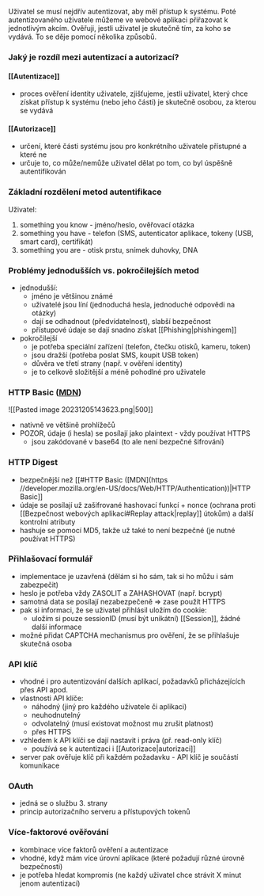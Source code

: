 Uživatel se musí nejdřív autentizovat, aby měl přístup k systému. Poté autentizovaného uživatele můžeme ve webové aplikaci přiřazovat k jednotlivým akcím. Ověřuji, jestli uživatel je skutečně tím, za koho se vydává. To se děje pomocí několika způsobů.
### Jaký je rozdíl mezi autentizací a autorizací?
#### [[Autentizace]]
- proces ověření identity uživatele, zjišťujeme, jestli uživatel, který chce získat přístup k systému (nebo jeho části) je skutečně osobou, za kterou se vydává
#### [[Autorizace]]
- určení, které části systému jsou pro konkrétního uživatele přístupné a které ne
- určuje to, co může/nemůže uživatel dělat po tom, co byl úspěšně autentifikován
### Základní rozdělení metod autentifikace
Uživatel:
1) something you know - jméno/heslo, ověřovací otázka
2) something you have - telefon (SMS, autenticator aplikace, tokeny (USB, smart card), certifikát)
3) something you are - otisk prstu, snímek duhovky, DNA
### Problémy jednodušších vs. pokročilejších metod
- jednodušší:
	- jméno je většinou známé
	- uživatelé jsou líní (jednoduchá hesla, jednoduché odpovědi na otázky)
	- dají se odhadnout (předvídatelnost), slabší bezpečnost
	- přístupové údaje se dají snadno získat [[Phishing|phishingem]]
- pokročilejší
	- je potřeba speciální zařízení (telefon, čtečku otisků, kameru, token)
	- jsou dražší (potřeba poslat SMS, koupit USB token)
	- důvěra ve třetí strany (např. v ověření identity)
	- je to celkově složitější a méně pohodlné pro uživatele
### HTTP Basic ([MDN](https://developer.mozilla.org/en-US/docs/Web/HTTP/Authentication))
![[Pasted image 20231205143623.png|500]]
- nativně ve většině prohlížečů
- POZOR, údaje (i hesla) se posílají jako plaintext - vždy používat HTTPS
	- jsou zakódované v base64 (to ale není bezpečné šifrování)
### HTTP Digest 
- bezpečnější než [[#HTTP Basic ([MDN](https //developer.mozilla.org/en-US/docs/Web/HTTP/Authentication))|HTTP Basic]]
- údaje se posílají už zašifrované hashovací funkcí + nonce (ochrana proti 
[[Bezpečnost webových aplikací#Replay attack|replay]] útokům) a další kontrolní atributy
- hashuje se pomocí MD5, takže už také to není bezpečné (je nutné používat HTTPS)
### Přihlašovací formulář
- implementace je uzavřená (dělám si ho sám, tak si ho můžu i sám zabezpečit)
- heslo je potřeba vždy ZASOLIT a ZAHASHOVAT (např. bcrypt)
- samotná data se posílají nezabezpečeně => zase použít HTTPS
- pak si informaci, že se uživatel přihlásil uložím do cookie:
	- uložím si pouze sessionID (musí být unikátní) [[Session]], žádné další informace
- možné přidat CAPTCHA mechanismus pro ověření, že se přihlašuje skutečná osoba
### API klíč
- vhodné i pro autentizování dalších aplikací, požadavků přicházejících přes API apod.
- vlastnosti API klíče:
	- náhodný (jiný pro každého uživatele či aplikaci)
	- neuhodnutelný
	- odvolatelný (musí existovat možnost mu zrušit platnost)
	- přes HTTPS
- vzhledem k API klíči se dají nastavit i práva (př. read-only klíč)
	- používá se k autentizaci i [[Autorizace|autorizaci]]
- server pak ověřuje klíč při každém požadavku - API klíč je součástí komunikace
### OAuth
- jedná se o službu 3. strany
- princip autorizačního serveru a přístupových tokenů
### Více-faktorové ověřování
- kombinace více faktorů ověření a autentizace
- vhodné, když mám více úrovní aplikace (které požadují různé úrovně bezpečnosti)
- je potřeba hledat kompromis (ne každý uživatel chce strávit X minut jenom autentizací)
